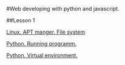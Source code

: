 #Web developing with python and javascript.


##Lesson 1

[Linux. APT manger. File system](1-linux-apt-fs)

[Python. Running programm.](3-ve)

[Python. Virtual environment.](3-ve)
